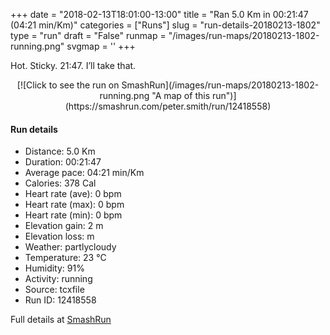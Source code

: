 +++
date = "2018-02-13T18:01:00-13:00"
title = "Ran 5.0 Km in 00:21:47 (04:21 min/Km)"
categories = ["Runs"]
slug = "run-details-20180213-1802"
type = "run"
draft = "False"
runmap = "/images/run-maps/20180213-1802-running.png"
svgmap = '<polyline points="94 78, 88 77, 86 78, 78 83, 73 90, 70 92, 66 94, 61 96, 56 99, 51 100, 45 99, 41 98, 39 98, 38 97, 37 95, 39 85, 38 84, 21 76, 6 72, 5 70, 7 61, 14 47, 15 39, 18 34, 26 26, 36 18, 44 11, 54 2, 58 0, 62 0, 66 1, 67 2, 67 4, 54 17, 32 37, 30 38, 28 41, 31 38, 65 6, 67 4, 67 3, 65 1, 62 1, 56 1, 54 2, 47 9, 27 27, 17 36, 14 42, 4 67, 4 69, 5 71, 10 74, 23 78, 28 81, 37 84, 38 87, 42 90, 45 95, 53 97, 58 97, 62 98, 68 97, 73 92, 78 84, 80 82, 85 78, 92 78, 94 76, 96 74">'
+++

Hot. Sticky. 21:47. I’ll take that. 

<!--more-->

<center>
[![Click to see the run on SmashRun](/images/run-maps/20180213-1802-running.png "A map of this run")](https://smashrun.com/peter.smith/run/12418558)
</center>

#### Run details

* Distance: 5.0 Km
* Duration: 00:21:47
* Average pace: 04:21 min/Km
* Calories: 378 Cal
* Heart rate (ave): 0 bpm
* Heart rate (max): 0 bpm
* Heart rate (min): 0 bpm
* Elevation gain: 2 m
* Elevation loss:  m
* Weather: partlycloudy
* Temperature: 23 &deg;C
* Humidity: 91%
* Activity: running
* Source: tcxfile
* Run ID: 12418558

Full details at [SmashRun](https://smashrun.com/peter.smith/run/12418558)